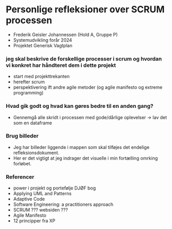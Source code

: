 # Personlige refleksioner over SCRUM processen
- Frederik Geisler Johannessen (Hold A, Gruppe P)
- Systemudvikling forår 2024 
- Projektet Generisk Vagtplan

### jeg skal beskrive de forskellige processer i scrum og hvordan vi konkret har håndteret dem i dette projekt 
- start med projekttrekanten 
- herefter scrum 
- perspektivering ift andre agile metoder (og agile manifesto og extreme programming)

### Hvad gik godt og hvad kan gøres bedre til en anden gang? 
- Gennemgå alle skridt i processen med gode/dårlige oplevelser -> lav det som en dataframe

### Brug billeder
- Jeg har billeder liggende i mappen som skal tilføjes det endelige refleksionsdokument. 
- Her er det vigtigt at jeg indrager det visuelle i min fortælling omrking forløbet. 

### Referencer 
- power i projekt og portefølje DJØF bog
- Applying UML and Patterns 
- Adaptive Code
- Software Engineering: a practitioners approach
- SCRUM ??? websiden ???
- Agile Manifesto 
- 12 principper fra XP

